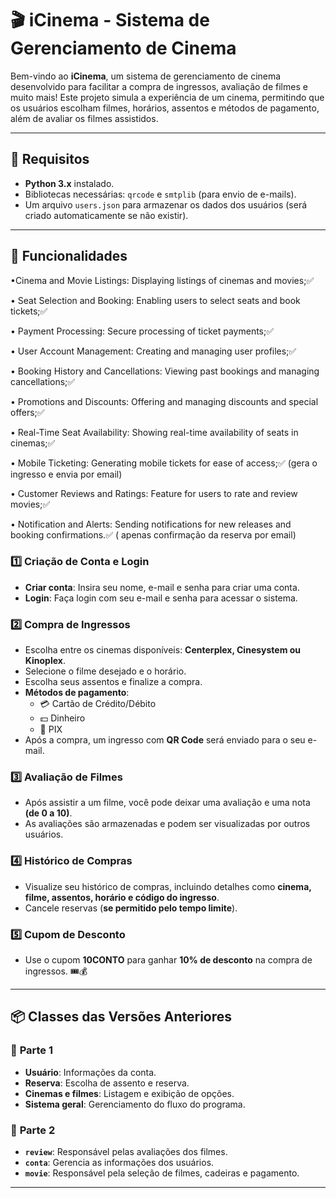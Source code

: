 # 🎬 iCinema - Sistema de Gerenciamento de Cinema

Bem-vindo ao **iCinema**, um sistema de gerenciamento de cinema desenvolvido para facilitar a compra de ingressos, avaliação de filmes e muito mais! Este projeto simula a experiência de um cinema, permitindo que os usuários escolham filmes, horários, assentos e métodos de pagamento, além de avaliar os filmes assistidos.

---

## 📌 Requisitos

- **Python 3.x** instalado.
- Bibliotecas necessárias: `qrcode` e `smtplib` (para envio de e-mails).
- Um arquivo `users.json` para armazenar os dados dos usuários (será criado automaticamente se não existir).

---

## 🎥 Funcionalidades

•Cinema and Movie Listings: Displaying listings of cinemas and movies;✅

• Seat Selection and Booking: Enabling users to select seats and book tickets;✅

• Payment Processing: Secure processing of ticket payments;✅

• User Account Management: Creating and managing user profiles;✅

• Booking History and Cancellations: Viewing past bookings and managing cancellations;✅

• Promotions and Discounts: Offering and managing discounts and special offers;✅

• Real-Time Seat Availability: Showing real-time availability of seats in cinemas;✅

• Mobile Ticketing: Generating mobile tickets for ease of access;✅ (gera o ingresso e envia por email)

• Customer Reviews and Ratings: Feature for users to rate and review movies;✅

• Notification and Alerts: Sending notifications for new releases and booking confirmations.✅ ( apenas confirmação da reserva por email)


### 1️⃣ Criação de Conta e Login
- **Criar conta**: Insira seu nome, e-mail e senha para criar uma conta.
- **Login**: Faça login com seu e-mail e senha para acessar o sistema.

### 2️⃣ Compra de Ingressos
- Escolha entre os cinemas disponíveis: **Centerplex, Cinesystem ou Kinoplex**.
- Selecione o filme desejado e o horário.
- Escolha seus assentos e finalize a compra.
- **Métodos de pagamento**:
  - 💳 Cartão de Crédito/Débito
  - 💵 Dinheiro
  - 🔄 PIX
- Após a compra, um ingresso com **QR Code** será enviado para o seu e-mail.

### 3️⃣ Avaliação de Filmes
- Após assistir a um filme, você pode deixar uma avaliação e uma nota **(de 0 a 10)**.
- As avaliações são armazenadas e podem ser visualizadas por outros usuários.

### 4️⃣ Histórico de Compras
- Visualize seu histórico de compras, incluindo detalhes como **cinema, filme, assentos, horário e código do ingresso**.
- Cancele reservas (**se permitido pelo tempo limite**).

### 5️⃣ Cupom de Desconto
- Use o cupom **10CONTO** para ganhar **10% de desconto** na compra de ingressos. 🎟️💰

---

## 📦 Classes das Versões Anteriores

### 🔹 **Parte 1**
- **Usuário**: Informações da conta.
- **Reserva**: Escolha de assento e reserva.
- **Cinemas e filmes**: Listagem e exibição de opções.
- **Sistema geral**: Gerenciamento do fluxo do programa.

### 🔹 **Parte 2**
- **`review`**: Responsável pelas avaliações dos filmes.
- **`conta`**: Gerencia as informações dos usuários.
- **`movie`**: Responsável pela seleção de filmes, cadeiras e pagamento.

---

